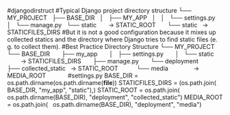 #djangodirstruct
#Typical Django project directory structure
└── MY_PROJECT
    ├── BASE_DIR
    │   ├── MY_APP
    │   │   └── settings.py
    │   └── manage.py
    └── static        -> STATIC_ROOT
        └── static    -> STATICFILES_DIRS
#But it is not a good configuration because it mixes up collected statics and the directory where Django tries to find static files (e. g. to collect them). 
#Best Practice Directory Structure
└── MY_PROJECT
    └── BASE_DIR
        ├── my_app
        │   ├── settings.py
        │   └── static              -> STATICFILES_DIRS
        ├── manage.py
        └── deployment
            ├── collected_static    -> STATIC_ROOT
            └── media               -> MEDIA_ROOT
            
#settings.py
BASE_DIR = os.path.dirname(os.path.dirname(__file__))
STATICFILES_DIRS = (os.path.join(
    BASE_DIR, "my_app", "static"),)
STATIC_ROOT = os.path.join(
    os.path.dirname(BASE_DIR), "deployment", "collected_static")
MEDIA_ROOT = os.path.join(
    os.path.dirname(BASE_DIR), "deployment", "media")
